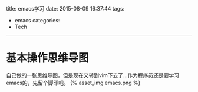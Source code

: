 title: emacs学习
date: 2015-08-09 16:37:44
tags:
- emacs
categories:
- Tech
---
# 基本操作思维导图
自己做的一张思维导图，但是现在又转到vim下去了...作为程序员还是要学习emacs的，先留个脚印吧。
{% asset_img emacs.png %}

